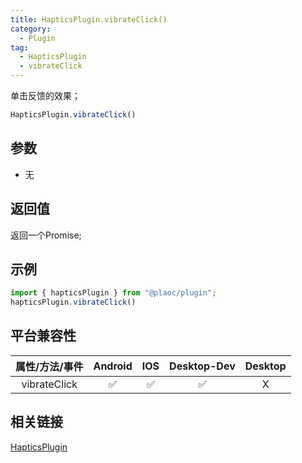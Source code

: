```yaml
---
title: HapticsPlugin.vibrateClick()
category:
  - Plugin
tag:
  - HapticsPlugin
  - vibrateClick
---
```


单击反馈的效果；

```js
HapticsPlugin.vibrateClick()
```

## 参数

  - 无

## 返回值

  返回一个Promise;
  

## 示例
```js
import { hapticsPlugin } from "@plaoc/plugin";
hapticsPlugin.vibrateClick()
```

## 平台兼容性

| 属性/方法/事件 | Android | IOS | Desktop-Dev | Desktop |
|:------------:|:-------:|:---:|:-----------:|:-------:|
| vibrateClick | ✅       | ✅  | ✅         | X       |

## 相关链接

[HapticsPlugin](./index.md)


